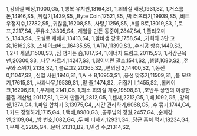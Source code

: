 1,강의실 배정,11000,G5,
1,행복 유치원,13164,S1,
1,회의실 배정,1931,S2,
1,거스름돈,14916,S5,
,뒤집기,1439,S5,
,Byte Coin,17521,S5,
,박 터뜨리기,19939,S5,
,비트 우정지수,12782,S5,
,귀찮음,16208,S5,
,사탕,11256,S5,
,A를 B로,13019,S3,
1,로프,2217,S4,
,주유소,13305,S4,
,게임을 만든 동준이,2847,S4,
1,폴리오미노,1343,S4,
,오셀로 재배치,13413,S4,
1,알바생 강호,1758,S4,
,가희와 3단 고음,16162,S3,
,스네이크버드,16435,S5,
1,ATM,11399,S3,
,수리공 항승,1449,S3,
1,2+1 세일,11508,S3,
,짐 챙기는 숌,1817,S4,
1,에너지 드링크,20115,S3,
1,서강근육맨,20300,S3,
,나무 자르기,14247,S3,
1,잃어버린 괄호,1541,S2,
,행렬,1080,S2,
,전구와 스위치,2138,S2,
1,블로그2,20365,S2,
,편의점 2,14400,S2,
1,동전 0,11047,S2,
,신입 사원,1946,S1,
1,A → B,16953,S1,
,풍선 맞추기,11509,S1,
,볼 모으기,17615,S1,
,사과나무,19539,S1,
,밑 줄,1474,S2,
,뒤집기 II,1455,S2,
,롤케이크,16206,S1,
1,우체국,2141,G5,
1,최소 회의실 개수,19598,S1,
,호반우 상인의 이상한 품질 계산법,20117,S1,
1,크게 만들기,2812,G5,
1,센서,2212,G5,
1,배,1092,G5,
,강의실,1374,G4,
1,파일 합치기 3,13975,G4,
,시간 관리하기,6068,G5,
,수 묶기,1744,G4,
1,카드 정렬하기,1715,G4,
1,택배,8980,G3,
,공주님의 정원,2457,G4,
,순회강연,2109,G4,
,방 번호,1082,G4,
,두 배 더하기,12931,G4,
,당근 훔쳐 먹기,18234,G4,
1,우체국,2285,G4,
,문어,21313,B2,
1,민겸 수,21314,S2,
